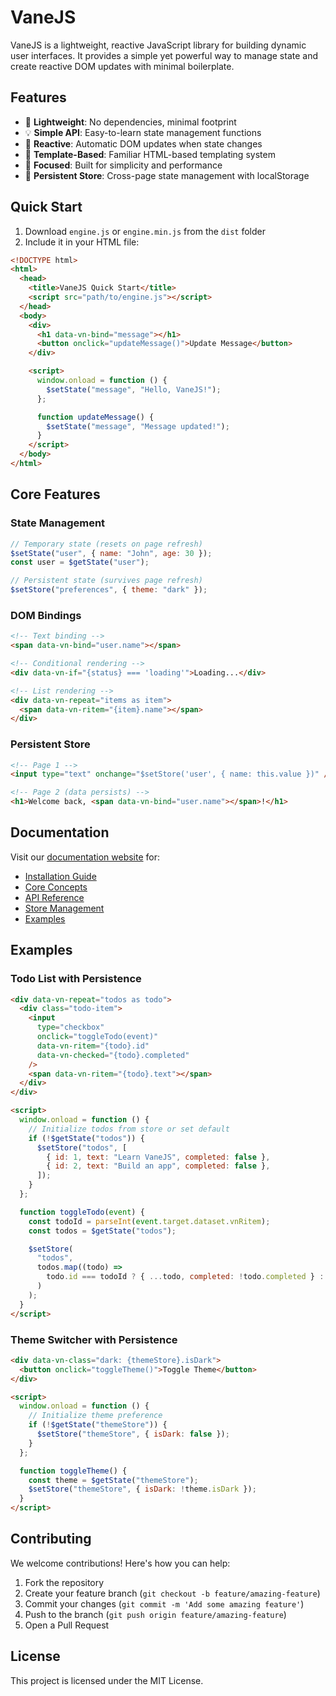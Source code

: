 # VaneJS

VaneJS is a lightweight, reactive JavaScript library for building dynamic user interfaces. It provides a simple yet powerful way to manage state and create reactive DOM updates with minimal boilerplate.

## Features

- 🚀 **Lightweight**: No dependencies, minimal footprint
- 💡 **Simple API**: Easy-to-learn state management functions
- 🔄 **Reactive**: Automatic DOM updates when state changes
- 📝 **Template-Based**: Familiar HTML-based templating system
- 🎯 **Focused**: Built for simplicity and performance
- 💾 **Persistent Store**: Cross-page state management with localStorage

## Quick Start

1. Download `engine.js` or `engine.min.js` from the `dist` folder
2. Include it in your HTML file:

```html
<!DOCTYPE html>
<html>
  <head>
    <title>VaneJS Quick Start</title>
    <script src="path/to/engine.js"></script>
  </head>
  <body>
    <div>
      <h1 data-vn-bind="message"></h1>
      <button onclick="updateMessage()">Update Message</button>
    </div>

    <script>
      window.onload = function () {
        $setState("message", "Hello, VaneJS!");
      };

      function updateMessage() {
        $setState("message", "Message updated!");
      }
    </script>
  </body>
</html>
```

## Core Features

### State Management

```javascript
// Temporary state (resets on page refresh)
$setState("user", { name: "John", age: 30 });
const user = $getState("user");

// Persistent state (survives page refresh)
$setStore("preferences", { theme: "dark" });
```

### DOM Bindings

```html
<!-- Text binding -->
<span data-vn-bind="user.name"></span>

<!-- Conditional rendering -->
<div data-vn-if="{status} === 'loading'">Loading...</div>

<!-- List rendering -->
<div data-vn-repeat="items as item">
  <span data-vn-ritem="{item}.name"></span>
</div>
```

### Persistent Store

```html
<!-- Page 1 -->
<input type="text" onchange="$setStore('user', { name: this.value })" />

<!-- Page 2 (data persists) -->
<h1>Welcome back, <span data-vn-bind="user.name"></span>!</h1>
```

## Documentation

Visit our [documentation website](https://vanejs.netlify.app) for:

- [Installation Guide](https://vanejs.netlify.app/guide/installation.html)
- [Core Concepts](https://vanejs.netlify.app/guide/core-concepts.html)
- [API Reference](https://vanejs.netlify.app/api/state-management.html)
- [Store Management](https://vanejs.netlify.app/api/store-management.html)
- [Examples](https://vanejs.netlify.app/examples/basic.html)

## Examples

### Todo List with Persistence

```html
<div data-vn-repeat="todos as todo">
  <div class="todo-item">
    <input
      type="checkbox"
      onclick="toggleTodo(event)"
      data-vn-ritem="{todo}.id"
      data-vn-checked="{todo}.completed"
    />
    <span data-vn-ritem="{todo}.text"></span>
  </div>
</div>

<script>
  window.onload = function () {
    // Initialize todos from store or set default
    if (!$getState("todos")) {
      $setStore("todos", [
        { id: 1, text: "Learn VaneJS", completed: false },
        { id: 2, text: "Build an app", completed: false },
      ]);
    }
  };

  function toggleTodo(event) {
    const todoId = parseInt(event.target.dataset.vnRitem);
    const todos = $getState("todos");

    $setStore(
      "todos",
      todos.map((todo) =>
        todo.id === todoId ? { ...todo, completed: !todo.completed } : todo
      )
    );
  }
</script>
```

### Theme Switcher with Persistence

```html
<div data-vn-class="dark: {themeStore}.isDark">
  <button onclick="toggleTheme()">Toggle Theme</button>
</div>

<script>
  window.onload = function () {
    // Initialize theme preference
    if (!$getState("themeStore")) {
      $setStore("themeStore", { isDark: false });
    }
  };

  function toggleTheme() {
    const theme = $getState("themeStore");
    $setStore("themeStore", { isDark: !theme.isDark });
  }
</script>
```

## Contributing

We welcome contributions! Here's how you can help:

1. Fork the repository
2. Create your feature branch (`git checkout -b feature/amazing-feature`)
3. Commit your changes (`git commit -m 'Add some amazing feature'`)
4. Push to the branch (`git push origin feature/amazing-feature`)
5. Open a Pull Request

## License

This project is licensed under the MIT License.
